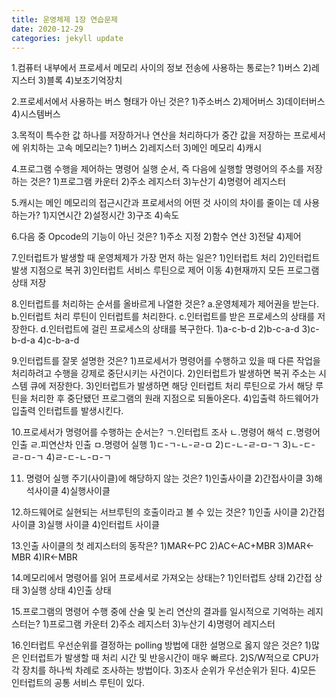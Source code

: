 ```yaml
---
title: 운영체제 1장 연습문제
date: 2020-12-29
categories: jekyll update
---
```

1.컴퓨터 내부에서 프로세서 메모리 사이의 정보 전송에 사용하는 통로는?
1)버스 2)레지스터 3)블록 4)보조기억장치

2.프로세서에서 사용하는 버스 형태가 아닌 것은?
1)주소버스 2)제어버스 3)데이터버스 4)시스템버스

3.목적이 특수한 값 하나를 저장하거나 연산을 처리하다가 중간 값을 저장하는 프로세서에 위치하는 고속 메모리는?
1)버스 2)레지스터 3)메인 메모리 4)캐시

4.프로그램 수행을 제어하는 명령어 실행 순서, 즉 다음에 실행할 명령어의 주소를 저장하는 것은?
1)프로그램 카운터 2)주소 레지스터 3)누산기 4)명령어 레지스터

5.캐시는 메인 메모리의 접근시간과 프로세서의 어떤 것 사이의 차이를 줄이는 데 사용하는가?
1)지연시간 2)설정시간 3)구조 4)속도

6.다음 중 Opcode의 기능이 아닌 것은?
1)주소 지정 2)함수 연산 3)전달 4)제어

7.인터럽트가 발생할 때 운영체제가 가장 먼저 하는 일은?
1)인터럽트 처리
2)인터럽트 발생 지점으로 복귀
3)인터럽트 서비스 루틴으로 제어 이동
4)현재까지 모든 프로그램 상태 저장

8.인터럽트를 처리하는 순서를 올바르게 나열한 것은?
a.운영체제가 제어권을 받는다.
b.인터럽트 처리 루틴이 인터럽트를 처리한다.
c.인터럽트를 받은 프로세스의 상태를 저장한다.
d.인터럽트에 걸린 프로세스의 상태를 복구한다.
1)a-c-b-d 2)b-c-a-d 3)c-b-d-a 4)c-b-a-d

9.인터럽트를 잘못 설명한 것은?
1)프로세서가 명령어를 수행하고 있을 때 다른 작업을 처리하려고 수행을 강제로 중단시키는 사건이다.
2)인터럽트가 발생하면 복귀 주소는 시스템 큐에 저장한다.
3)인터럽트가 발생하면 해당 인터럽트 처리 루틴으로 가서 해당 루틴을 처리한 후 중단됐던 프로그램의 원래 지점으로 되돌아온다.
4)입출력 하드웨어가 입출력 인터럽트를 발생시킨다.

10.프로세서가 명령어를 수행하는 순서는?
ㄱ.인터럽트 조사 
ㄴ.명령어 해석 
ㄷ.명령어 인출 
ㄹ.피연산차 인출 
ㅁ.명령어 실행
1)ㄷ-ㄱ-ㄴ-ㄹ-ㅁ 2)ㄷ-ㄴ-ㄹ-ㅁ-ㄱ 3)ㄴ-ㄷ-ㄹ-ㅁ-ㄱ 4)ㄹ-ㄷ-ㄴ-ㅁ-ㄱ

11.	명령어 실행 주기(사이클)에 해당하지 않는 것은?
1)인출사이클 2)간접사이클 3)해석사이클 4)실행사이클

12.하드웨어로 실현되는 서브루틴의 호출이라고 볼 수 있는 것은?
1)인출 사이클 2)간접 사이클 3)실행 사이클 4)인터럽트 사이클

13.인출 사이클의 첫 레지스터의 동작은?
1)MAR<-PC 2)AC<-AC+MBR 3)MAR<-MBR 4)IR<-MBR

14.메모리에서 명령어를 읽어 프로세서로 가져오는 상태는?
1)인터럽트 상태 2)간접 상태 3)실행 상태 4)인출 상태

15.프로그램의 명령어 수행 중에 산술 및 논리 연산의 결과를 일시적으로 기억하는 레지스터는?
1)프로그램 카운터 2)주소 레지스터 3)누산기 4)명령어 레지스터

16.인터럽트 우선순위를 결정하는 polling 방법에 대한 설명으로 옳지 않은 것은?
1)많은 인터럽트가 발생할 때 처리 시간 및 반응시간이 매우 빠르다.
2)S/W적으로 CPU가 각 장치를 하나씩 차례로 조사하는 방법이다.
3)조사 순위가 우선순위가 된다.
4)모든 인터럽트의 공통 서비스 루틴이 있다.
